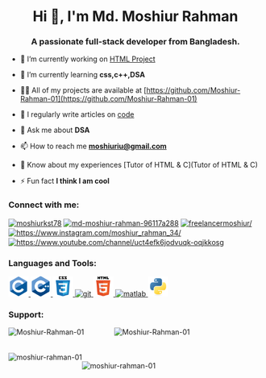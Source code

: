 <h1 align="center">Hi 👋, I'm Md. Moshiur Rahman</h1>
<h3 align="center">A passionate full-stack developer from Bangladesh.</h3>

- 🔭 I’m currently working on [HTML Project](https://github.com/Moshiur-Rahman-01/My-html-project/blob/main/My_html_project.html)

- 🌱 I’m currently learning **css,c++,DSA**

- 👨‍💻 All of my projects are available at [https://github.com/Moshiur-Rahman-01](https://github.com/Moshiur-Rahman-01)

- 📝 I regularly write articles on [code](code)

- 💬 Ask me about **DSA**

- 📫 How to reach me **moshiuriu@gmail.com**

- 📄 Know about my experiences [Tutor of HTML & C](Tutor of HTML & C)

- ⚡ Fun fact **I think I am cool**

<h3 align="left">Connect with me:</h3>
<p align="left">
<a href="https://twitter.com/moshiurkst78" target="blank"><img align="center" src="https://raw.githubusercontent.com/rahuldkjain/github-profile-readme-generator/master/src/images/icons/Social/twitter.svg" alt="moshiurkst78" height="30" width="40" /></a>
<a href="https://linkedin.com/in/md-moshiur-rahman-96117a288" target="blank"><img align="center" src="https://raw.githubusercontent.com/rahuldkjain/github-profile-readme-generator/master/src/images/icons/Social/linked-in-alt.svg" alt="md-moshiur-rahman-96117a288" height="30" width="40" /></a>
<a href="https://fb.com/freelancermoshiur/" target="blank"><img align="center" src="https://raw.githubusercontent.com/rahuldkjain/github-profile-readme-generator/master/src/images/icons/Social/facebook.svg" alt="freelancermoshiur/" height="30" width="40" /></a>
<a href="https://instagram.com/https://www.instagram.com/moshiur_rahman_34/" target="blank"><img align="center" src="https://raw.githubusercontent.com/rahuldkjain/github-profile-readme-generator/master/src/images/icons/Social/instagram.svg" alt="https://www.instagram.com/moshiur_rahman_34/" height="30" width="40" /></a>
<a href="https://www.youtube.com/c/https://www.youtube.com/channel/uct4efk6jodvuqk-oqjkkosg" target="blank"><img align="center" src="https://raw.githubusercontent.com/rahuldkjain/github-profile-readme-generator/master/src/images/icons/Social/youtube.svg" alt="https://www.youtube.com/channel/uct4efk6jodvuqk-oqjkkosg" height="30" width="40" /></a>
</p>

<h3 align="left">Languages and Tools:</h3>
<p align="left"> <a href="https://www.cprogramming.com/" target="_blank" rel="noreferrer"> <img src="https://raw.githubusercontent.com/devicons/devicon/master/icons/c/c-original.svg" alt="c" width="40" height="40"/> </a> <a href="https://www.w3schools.com/cpp/" target="_blank" rel="noreferrer"> <img src="https://raw.githubusercontent.com/devicons/devicon/master/icons/cplusplus/cplusplus-original.svg" alt="cplusplus" width="40" height="40"/> </a> <a href="https://www.w3schools.com/css/" target="_blank" rel="noreferrer"> <img src="https://raw.githubusercontent.com/devicons/devicon/master/icons/css3/css3-original-wordmark.svg" alt="css3" width="40" height="40"/> </a> <a href="https://git-scm.com/" target="_blank" rel="noreferrer"> <img src="https://www.vectorlogo.zone/logos/git-scm/git-scm-icon.svg" alt="git" width="40" height="40"/> </a> <a href="https://www.w3.org/html/" target="_blank" rel="noreferrer"> <img src="https://raw.githubusercontent.com/devicons/devicon/master/icons/html5/html5-original-wordmark.svg" alt="html5" width="40" height="40"/> </a> <a href="https://www.mathworks.com/" target="_blank" rel="noreferrer"> <img src="https://upload.wikimedia.org/wikipedia/commons/2/21/Matlab_Logo.png" alt="matlab" width="40" height="40"/> </a> <a href="https://www.python.org" target="_blank" rel="noreferrer"> <img src="https://raw.githubusercontent.com/devicons/devicon/master/icons/python/python-original.svg" alt="python" width="40" height="40"/> </a> </p>

<h3 align="left">Support:</h3>
<p><a href="https://www.buymeacoffee.com/Moshiur-Rahman-01"> <img align="left" src="https://cdn.buymeacoffee.com/buttons/v2/default-yellow.png" height="50" width="210" alt="Moshiur-Rahman-01" /></a><a href="https://ko-fi.com/Moshiur-Rahman-01"> <img align="left" src="https://cdn.ko-fi.com/cdn/kofi3.png?v=3" height="50" width="210" alt="Moshiur-Rahman-01" /></a></p><br><br>

<p><img align="left" src="https://github-readme-stats.vercel.app/api/top-langs?username=moshiur-rahman-01&show_icons=true&locale=en&layout=compact" alt="moshiur-rahman-01" /></p>

<p>&nbsp;<img align="center" src="https://github-readme-stats.vercel.app/api?username=moshiur-rahman-01&show_icons=true&locale=en" alt="moshiur-rahman-01" /></p>
